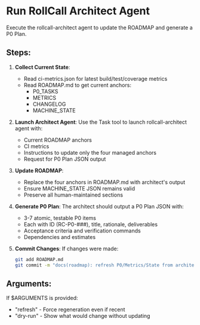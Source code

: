 # Run RollCall Architect Agent

Execute the rollcall-architect agent to update the ROADMAP and generate a P0 Plan.

## Steps:

1. **Collect Current State**:
   - Read ci-metrics.json for latest build/test/coverage metrics
   - Read ROADMAP.md to get current anchors:
     - P0_TASKS
     - METRICS
     - CHANGELOG
     - MACHINE_STATE

2. **Launch Architect Agent**:
   Use the Task tool to launch rollcall-architect agent with:
   - Current ROADMAP anchors
   - CI metrics
   - Instructions to update only the four managed anchors
   - Request for P0 Plan JSON output

3. **Update ROADMAP**:
   - Replace the four anchors in ROADMAP.md with architect's output
   - Ensure MACHINE_STATE JSON remains valid
   - Preserve all human-maintained sections

4. **Generate P0 Plan**:
   The architect should output a P0 Plan JSON with:
   - 3-7 atomic, testable P0 items
   - Each with ID (RC-P0-###), title, rationale, deliverables
   - Acceptance criteria and verification commands
   - Dependencies and estimates

5. **Commit Changes**:
   If changes were made:
   ```bash
   git add ROADMAP.md
   git commit -m "docs(roadmap): refresh P0/Metrics/State from architect"
   ```

## Arguments:
If $ARGUMENTS is provided:
- "refresh" - Force regeneration even if recent
- "dry-run" - Show what would change without updating